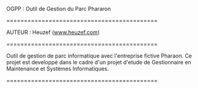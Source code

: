 OGPP : Outil de Gestion du Parc Phararon

===========================================

AUTEUR : Heuzef (www.heuzef.com)

===========================================

Outil de gestion de parc informatique avec l'entreprise fictive Pharaon.
Ce projet est developpé dans le cadre d'un projet d'etude de Gestionnaire en Maintenance et Systèmes Informatiques.

===========================================
